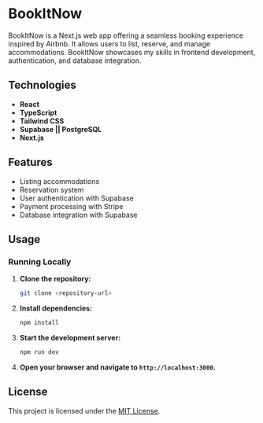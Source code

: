 # BookItNow

BookItNow is a Next.js web app offering a seamless booking experience inspired by Airbnb. It allows users to list, reserve, and manage accommodations. BookItNow showcases my skills in frontend development, authentication, and database integration.

## Technologies

- **React**
- **TypeScript**
- **Tailwind CSS**
- **Supabase || PostgreSQL**
- **Next.js**

## Features

- Listing accommodations
- Reservation system
- User authentication with Supabase
- Payment processing with Stripe
- Database integration with Supabase

## Usage

### Running Locally

1. **Clone the repository:**

    ```bash
    git clone <repository-url>
    ```

2. **Install dependencies:**

    ```bash
    npm install
    ```

3. **Start the development server:**

    ```bash
    npm run dev
    ```

4. **Open your browser and navigate to `http://localhost:3000`.**

## License

This project is licensed under the [MIT License](LICENSE).
